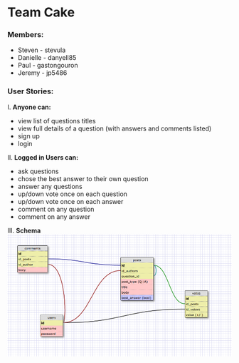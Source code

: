 # Team Cake

### Members:
* Steven - stevula
* Danielle - danyell85
* Paul - gastongouron
* Jeremy - jp5486

### User Stories:

I. **Anyone can:**
* view list of questions titles
* view full details of a question (with answers and comments listed)
* sign up
* login

II. **Logged in Users can:**
* ask questions
* chose the best answer to their own question
* answer any questions
* up/down vote once on each question
* up/down vote once on each answer
* comment on any question
* comment on any answer

III. **Schema**
![Schema](/readme_assets/schema.png)

